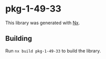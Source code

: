 # pkg-1-49-33

This library was generated with [Nx](https://nx.dev).

## Building

Run `nx build pkg-1-49-33` to build the library.
